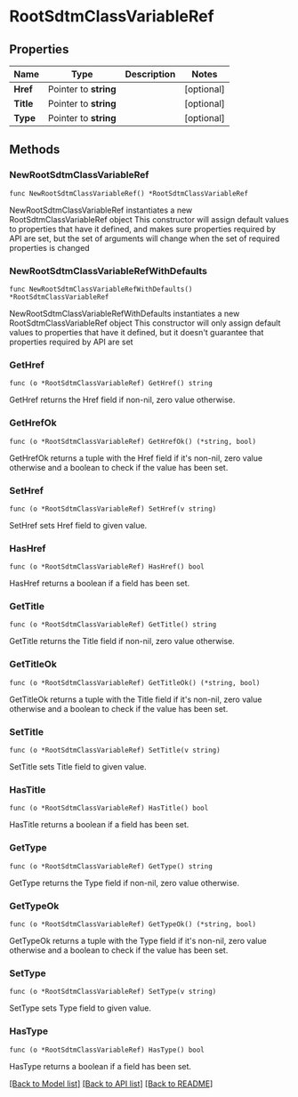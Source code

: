 # RootSdtmClassVariableRef

## Properties

Name | Type | Description | Notes
------------ | ------------- | ------------- | -------------
**Href** | Pointer to **string** |  | [optional] 
**Title** | Pointer to **string** |  | [optional] 
**Type** | Pointer to **string** |  | [optional] 

## Methods

### NewRootSdtmClassVariableRef

`func NewRootSdtmClassVariableRef() *RootSdtmClassVariableRef`

NewRootSdtmClassVariableRef instantiates a new RootSdtmClassVariableRef object
This constructor will assign default values to properties that have it defined,
and makes sure properties required by API are set, but the set of arguments
will change when the set of required properties is changed

### NewRootSdtmClassVariableRefWithDefaults

`func NewRootSdtmClassVariableRefWithDefaults() *RootSdtmClassVariableRef`

NewRootSdtmClassVariableRefWithDefaults instantiates a new RootSdtmClassVariableRef object
This constructor will only assign default values to properties that have it defined,
but it doesn't guarantee that properties required by API are set

### GetHref

`func (o *RootSdtmClassVariableRef) GetHref() string`

GetHref returns the Href field if non-nil, zero value otherwise.

### GetHrefOk

`func (o *RootSdtmClassVariableRef) GetHrefOk() (*string, bool)`

GetHrefOk returns a tuple with the Href field if it's non-nil, zero value otherwise
and a boolean to check if the value has been set.

### SetHref

`func (o *RootSdtmClassVariableRef) SetHref(v string)`

SetHref sets Href field to given value.

### HasHref

`func (o *RootSdtmClassVariableRef) HasHref() bool`

HasHref returns a boolean if a field has been set.

### GetTitle

`func (o *RootSdtmClassVariableRef) GetTitle() string`

GetTitle returns the Title field if non-nil, zero value otherwise.

### GetTitleOk

`func (o *RootSdtmClassVariableRef) GetTitleOk() (*string, bool)`

GetTitleOk returns a tuple with the Title field if it's non-nil, zero value otherwise
and a boolean to check if the value has been set.

### SetTitle

`func (o *RootSdtmClassVariableRef) SetTitle(v string)`

SetTitle sets Title field to given value.

### HasTitle

`func (o *RootSdtmClassVariableRef) HasTitle() bool`

HasTitle returns a boolean if a field has been set.

### GetType

`func (o *RootSdtmClassVariableRef) GetType() string`

GetType returns the Type field if non-nil, zero value otherwise.

### GetTypeOk

`func (o *RootSdtmClassVariableRef) GetTypeOk() (*string, bool)`

GetTypeOk returns a tuple with the Type field if it's non-nil, zero value otherwise
and a boolean to check if the value has been set.

### SetType

`func (o *RootSdtmClassVariableRef) SetType(v string)`

SetType sets Type field to given value.

### HasType

`func (o *RootSdtmClassVariableRef) HasType() bool`

HasType returns a boolean if a field has been set.


[[Back to Model list]](../README.md#documentation-for-models) [[Back to API list]](../README.md#documentation-for-api-endpoints) [[Back to README]](../README.md)



